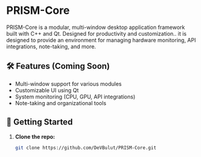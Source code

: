 # PRISM-Core
 PRISM-Core is a modular, multi-window desktop application framework built with C++ and Qt. Designed for productivity and customization.. it is designed to provide an environment for managing hardware monitoring, API integrations, note-taking, and more.

## 🛠 Features (Coming Soon)  
- Multi-window support for various modules  
- Customizable UI using Qt  
- System monitoring (CPU, GPU, API integrations)  
- Note-taking and organizational tools  

## 📌 Getting Started  
1. **Clone the repo:**  
   ```bash
   git clone https://github.com/DeVBulut/PRISM-Core.git